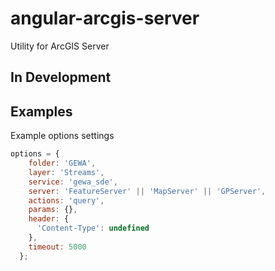 angular-arcgis-server
=====================

Utility for ArcGIS Server

## In Development


## Examples

Example options settings

```javascript
options = {
    folder: 'GEWA',
    layer: 'Streams',
    service: 'gewa_sde',
    server: 'FeatureServer' || 'MapServer' || 'GPServer',
    actions: 'query',
    params: {},
    header: {
      'Content-Type': undefined
    },
    timeout: 5000
  };

```

